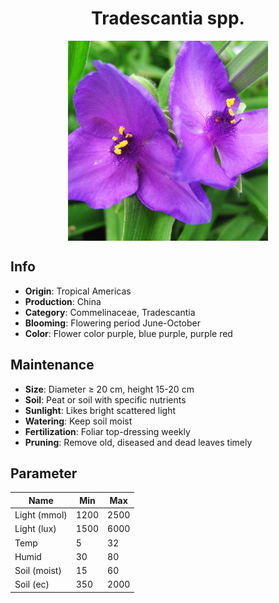 <h1 align='center'>Tradescantia spp.</h1>
<p align="center">
    <img 
        align='center'
        width='320'
        src="../images/tradescantia spp.png" 
        alt='Tradescantia spp.' />
</p>

## Info

 - **Origin**: Tropical Americas
 - **Production**: China
 - **Category**: Commelinaceae, Tradescantia
 - **Blooming**: Flowering period June-October
 - **Color**: Flower color purple, blue purple, purple red

## Maintenance

 - **Size**: Diameter ≥ 20 cm, height 15-20 cm
 - **Soil**: Peat or soil with specific nutrients
 - **Sunlight**: Likes bright scattered light
 - **Watering**: Keep soil moist
 - **Fertilization**: Foliar top-dressing weekly
 - **Pruning**: Remove old, diseased and dead leaves timely

## Parameter

| Name         | Min  | Max   |
|--------------|------|-------|
| Light (mmol) | 1200 | 2500  |
| Light (lux)  | 1500 | 6000 |
| Temp         | 5    | 32    |
| Humid        | 30   | 80    |
| Soil (moist) | 15   | 60    |
| Soil (ec)    | 350  | 2000  |